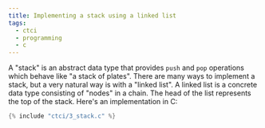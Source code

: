 ```yaml
---
title: Implementing a stack using a linked list
tags:
  - ctci
  - programming
  - c
---
```


A "stack" is an abstract data type 
that provides `push` and `pop` operations
which behave like "a stack of plates".
There are many ways to implement a stack,
but a very natural way is with a "linked list".
A linked list is a concrete data type
consisting of "nodes" in a chain.
The head of the list represents the top of the stack.
Here's an implementation in C:

```c
{% include "ctci/3_stack.c" %}
```

